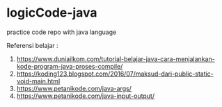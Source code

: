 # logicCode-java
practice code repo with java language

Referensi belajar :
1. https://www.duniailkom.com/tutorial-belajar-java-cara-menjalankan-kode-program-java-proses-compile/
2. https://koding123.blogspot.com/2016/07/maksud-dari-public-static-void-main.html
3. https://www.petanikode.com/java-args/
4. https://www.petanikode.com/java-input-output/
